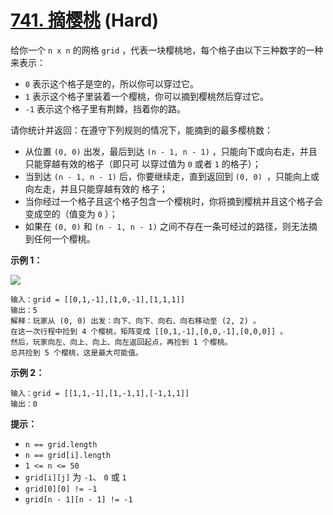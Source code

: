 # [741. 摘樱桃][link] (Hard)

[link]: https://leetcode.cn/problems/cherry-pickup/

给你一个 `n x n` 的网格 `grid` ，代表一块樱桃地，每个格子由以下三种数字的一种来表示：

- `0` 表示这个格子是空的，所以你可以穿过它。
- `1` 表示这个格子里装着一个樱桃，你可以摘到樱桃然后穿过它。
- `-1` 表示这个格子里有荆棘，挡着你的路。

请你统计并返回：在遵守下列规则的情况下，能摘到的最多樱桃数：

- 从位置 `(0, 0)` 出发，最后到达 `(n - 1, n - 1)` ，只能向下或向右走，并且只能穿越有效的格子（即只可
以穿过值为 `0` 或者 `1` 的格子）；
- 当到达 `(n - 1, n - 1)` 后，你要继续走，直到返回到 `(0, 0) `，只能向上或向左走，并且只能穿越有效的
格子；
- 当你经过一个格子且这个格子包含一个樱桃时，你将摘到樱桃并且这个格子会变成空的（值变为 `0` ）；
- 如果在 `(0, 0)` 和 `(n - 1, n - 1)` 之间不存在一条可经过的路径，则无法摘到任何一个樱桃。

**示例 1：**

![](https://assets.leetcode.com/uploads/2020/12/14/grid.jpg)

```
输入：grid = [[0,1,-1],[1,0,-1],[1,1,1]]
输出：5
解释：玩家从 (0, 0) 出发：向下、向下、向右、向右移动至 (2, 2) 。
在这一次行程中捡到 4 个樱桃，矩阵变成 [[0,1,-1],[0,0,-1],[0,0,0]] 。
然后，玩家向左、向上、向上、向左返回起点，再捡到 1 个樱桃。
总共捡到 5 个樱桃，这是最大可能值。

```

**示例 2：**

```
输入：grid = [[1,1,-1],[1,-1,1],[-1,1,1]]
输出：0

```

**提示：**

- `n == grid.length`
- `n == grid[i].length`
- `1 <= n <= 50`
- `grid[i][j]` 为 `-1`、 `0` 或 `1`
- `grid[0][0] != -1`
- `grid[n - 1][n - 1] != -1`
